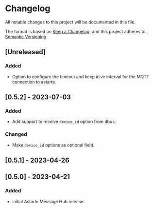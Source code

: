 # Changelog

All notable changes to this project will be documented in this file.

The format is based on [Keep a Changelog](https://keepachangelog.com/en/1.0.0/), and this project
adheres to [Semantic Versioning](https://semver.org/spec/v2.0.0.html).

## [Unreleased]
### Added
- Option to configure the timeout and keep alive interval for the MQTT
  connection to astarte.

## [0.5.2] - 2023-07-03
### Added
-  Add support to receive `device_id` option from dbus.
### Changed
- Make `device_id` options as optional field.

## [0.5.1] - 2023-04-26

## [0.5.0] - 2023-04-21

### Added

- Initial Astarte Message Hub release.
